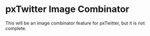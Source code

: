 # pxTwitter Image Combinator

This will be an image combinator feature for pxTwitter, but it is not complete.
